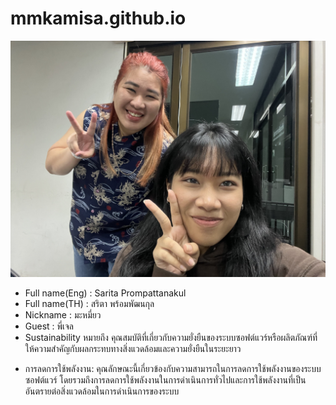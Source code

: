 # mmkamisa.github.io
![alt text for screen readers](IMG_9971.jpg "Text to show on mouseover")
- Full name(Eng) : Sarita Prompattanakul
- Full name(TH) : สริตา พร้อมพัฒนกุล
- Nickname : มะหมี่ยว
- Guest : พี่เจล
- Sustainability หมายถึง คุณสมบัติที่เกี่ยวกับความยั่งยืนของระบบซอฟต์แวร์หรือผลิตภัณฑ์ที่ให้ความสำคัญกับผลกระทบทางสิ่งแวดล้อมและความยั่งยืนในระยะยาว 
* การลดการใช้พลังงาน: คุณลักษณะนี้เกี่ยวข้องกับความสามารถในการลดการใช้พลังงานของระบบซอฟต์แวร์ โดยรวมถึงการลดการใช้พลังงานในการดำเนินการทั่วไปและการใช้พลังงานที่เป็นอันตรายต่อสิ่งแวดล้อมในการดำเนินการของระบบ
